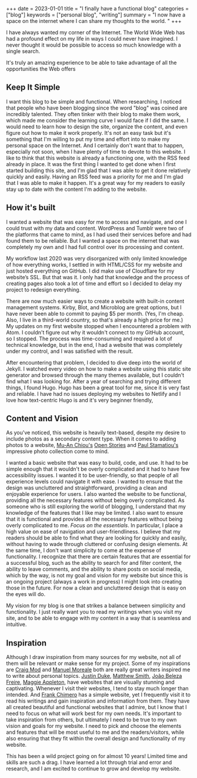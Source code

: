 +++
date = 2023-01-01
title = "I finally have a functional blog"
categories = ["blog"]
keywords = ["personal blog", "writing"]
summary = "I now have a space on the internet where I can share my thoughts to the world. "
+++

I have always wanted my corner of the Internet. The World Wide Web has had a profound effect on my life in ways I could never have imagined. I never thought it would be possible to access so much knowledge with a single search.

It's truly an amazing experience to be able to take advantage of all the opportunities the Web offers

## Keep It Simple
I want this blog to be simple and functional. When researching, I noticed that people who have been blogging since the word "blog" was coined are incredibly talented. They often tinker with their blog to make them work, which made me consider the learning curve I would face if I did the same. I would need to learn how to design the site, organize the content, and even figure out how to make it work properly. It's not an easy task but it's something that I'm willing to put my time and effort into to make my personal space on the Internet. And I certainly don't want that to happen, especially not soon, when I have plenty of time to devote to this website. I like to think that this website is already a functioning one, with the RSS feed already in place. It was the first thing I wanted to get done when I first started building this site, and I'm glad that I was able to get it done relatively quickly and easily. Having an RSS feed was a priority for me and I'm glad that I was able to make it happen. It's a great way for my readers to easily stay up to date with the content I'm adding to the website.

## How it's built
I wanted a website that was easy for me to access and navigate, and one I could trust with my data and content. WordPress and Tumblr were two of the platforms that came to mind, as I had used their services before and had found them to be reliable. But I wanted a space on the internet that was completely my own and I had full control over its processing and content. 

My workflow last 2020 was very disorganized with only limited knowledge of how everything works, I settled in with HTML/CSS for my website and just hosted everything on GitHub. I did make use of Cloudflare for my website’s SSL. But that was it. I only had that knowledge and the process of creating pages also took a lot of time and effort so I decided to delay my project to redesign everything.

There are now much easier ways to create a website with built-in content management systems. Kirby, Blot, and Microblog are great options, but I have never been able to commit to paying $5 per month. (Yes, I'm cheap. Also, I live in a third-world country, so that's already a high price for me.) My updates on my first website stopped when I encountered a problem with Atom. I couldn't figure out why it wouldn't connect to my GitHub account, so I stopped. The process was time-consuming and required a lot of technical knowledge, but in the end, I had a website that was completely under my control, and I was satisfied with the result.

After encountering that problem, I decided to dive deep into the world of Jekyll. I watched every video on how to make a website using this static site generator and browsed through the many themes available, but I couldn't find what I was looking for. After a year of searching and trying different things, I found Hugo. Hugo has been a great tool for me, since it is very fast and reliable. I have had no issues deploying my websites to Netlify and I love how text-centric Hugo is and it's very beginner friendly,

## Content and Vision
As you've noticed, this website is heavily text-based, despite my desire to include photos as a secondary content type. When it comes to adding photos to a website, [Mu-An Chiou's](https://github.com/muan) [Open Stories](https://github.com/dddddddddzzzz/OpenStories) and [Paul Stamatiou's](https://paulstamatiou.com/photos/) impressive photo collection come to mind.

I wanted a basic website that was easy to build, code, and use. It had to be simple enough that it wouldn't be overly complicated and it had to have few accessibility issues. I wanted it to be user-friendly, so that people of all experience levels could navigate it with ease. I wanted to ensure that the design was uncluttered and straightforward, providing a clean and enjoyable experience for users. I also wanted the website to be functional, providing all the necessary features without being overly complicated. As someone who is still exploring the world of blogging, I understand that my knowledge of the features that I like may be limited. I also want to ensure that it is functional and provides all the necessary features without being overly complicated to me. *Focus on the essentials*. In particular, I place a high value on ease of navigation and user-friendliness. I believe that my readers should be able to find what they are looking for quickly and easily, without having to wade through cluttered or confusing design elements. At the same time, I don't want simplicity to come at the expense of functionality. I recognize that there are certain features that are essential for a successful blog, such as the ability to search for and filter content, the ability to leave comments, and the ability to share posts on social media, which by the way, is not my goal and vision for my website but since this is an ongoing project (always a work in progress) I might look into creating those in the future. For now a clean and uncluttered design that is easy on the eyes will do.

My vision for my blog is one that strikes a balance between simplicity and functionality. I just really want you to read my writings when you visit my site, and to be able to engage with my content in a way that is seamless and intuitive.

## Inspiration
Although I draw inspiration from many sources for my website, not all of them will be relevant or make sense for my project. Some of my inspirations are [Craig Mod](https://www.craigmod.com) and [Manuel Moreale](https://manuelmoreale.com/) both are really great writers inspired me to write about personal topics. [Justin Duke](https://www.arcana.computer), [Matthew Smith](https://www.matthewsmith.website), [João Beleza Freire](https://www.letra.studio), [Maggie Appleton](https://www.maggieappleton.com), have websites that are visually stunning and captivating. Whenever I visit their websites, I tend to stay much longer than intended. And [Frank Chimero](https://www.frankchimero.com) has a simple website, yet I frequently visit it to read his writings and gain inspiration and information from them. They have all created beautiful and functional websites that I admire, but I know that I need to focus on what will work best for my own needs. It's important to take inspiration from others, but ultimately I need to be true to my own vision and goals for my website. I need to pick and choose the elements and features that will be most useful to me and the readers/visitors, while also ensuring that they fit within the overall design and functionality of my website.

This has been a wild project going on for almost 10 years! Limited time and skills are such a drag. I have learned a lot through trial and error and research, and I am excited to continue to grow and develop my website.

